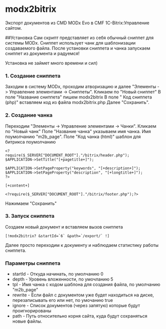 modx2bitrix
===========

Экспорт документов из CMD MODx Evo в CMF 1C-Bitrix:Управление сайтом.

##Установка
Сам скрипт представляет из себя обычный сниппет для системы MODx. Сниппет использует чанк для шаблонизации создаваемого файла.
После установки сниппета и чанка запускаем сниппет из документа и радуемся!

Установка не займет много времени и сил)

### 1. Создание сниппета
Заходим в систему MODx, проходим атворизацию и далее "Элементы -> Управление элементами -> Сниппеты".
Кликаем по "Новый сниппет"
В поле "Название сниппета" пишем modx2bitrix
В поле " Код сниппета (php)" вставляем код из файла modx2bitrix.php
Далее "Сохранить".

### 2. Создание чанка
Переходим "Элементы -> Управление элементами -> Чанки".
Кликаем по "Новый чанк"
Поле "Название чанка" указываем имя чанка. Имя поумолчанию "m2b_page".
Поле "Код чанка (html)" шаблон для битрикса поумолчанию
```
<?
require($_SERVER["DOCUMENT_ROOT"]."/bitrix/header.php");
$APPLICATION->SetTitle("[+pagetitle+]");

$APPLICATION->SetPageProperty("keywords", "[+description+]");
$APPLICATION->SetPageProperty("description", "[+longtitle+]");
?>

[+content+]

<?require($_SERVER["DOCUMENT_ROOT"]."/bitrix/footer.php");?>
```
Нажимаем "Сохранить"

### 3. Запуск сниппета
Создаем новый документ и вставляем вызов сниппета

```
[!modx2bitrix? &startId=`6` &path=`/export/` !]
```

Далее просто переходим к документу и наблюдаем статистику работы сниппета.


### Параметры сниппета
* startId - Откуда начинать, по умолчанию 0
* depth   - Уровень вложенности, по умочланию 5
* tpl - Имя чанка с кодом шаблона для создания файла, по умолчанию "m2b_page" 
* rewrite - Если файл с документом уже будет находиться на диске, перезаписывать его или нет, по умочанию true
* ignore  - Список документов (через запятую) которые будут проигнорированы
* path - Путь относительно корня сайта, куда будут сохраняться новые файлы.
